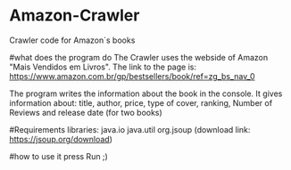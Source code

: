 # Amazon-Crawler
Crawler code for Amazon´s books


#what does the program do
The Crawler uses the webside of Amazon "Mais Vendidos em Livros".
The link to the page is: https://www.amazon.com.br/gp/bestsellers/book/ref=zg_bs_nav_0

The program writes the information about the book in the console.
It gives information about: title, author, price, type of cover, ranking, Number of Reviews and release date (for two books)


#Requirements
libraries: 
java.io
java.util
org.jsoup (download link: https://jsoup.org/download)


#how to use it
press Run ;)





